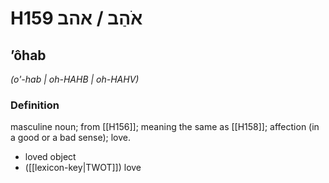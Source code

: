 # H159 אֹהַב / אהב

## ʼôhab

_(o'-hab | oh-HAHB | oh-HAHV)_

### Definition

masculine noun; from [[H156]]; meaning the same as [[H158]]; affection (in a good or a bad sense); love.

- loved object
- ([[lexicon-key|TWOT]]) love
